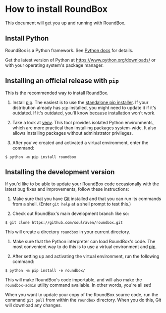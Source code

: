 # How to install RoundBox

This document will get you up and running with RoundBox.

Install Python
--------------

RoundBox is a Python framework. See [Python docs] for details.

Get the latest version of Python at https://www.python.org/downloads/ or with your operating system's package manager.

Installing an official release with ``pip``
-------------------------------------------

This is the recommended way to install RoundBox.

1. Install [pip]. The easiest is to use the [standalone pip installer]. If your
   distribution already has ``pip`` installed, you might need to update it if
   it's outdated. If it's outdated, you'll know because installation won't
   work.

2. Take a look at [venv]. This tool provides
   isolated Python environments, which are more practical than installing
   packages system-wide. It also allows installing packages without
   administrator privileges.

3. After you've created and activated a virtual environment, enter the command:

```shell
$ python -m pip install roundbox
```

[pip]: https://pip.pypa.io/
[standalone pip installer]: https://pip.pypa.io/en/latest/installation/
[Python docs]: https://docs.python.org/3/
[venv]: https://docs.python.org/3/tutorial/venv.html

Installing the development version
----------------------------------

If you'd like to be able to update your RoundBox code occasionally with the
latest bug fixes and improvements, follow these instructions:

1. Make sure that you have [Git] installed and that you can run its commands
   from a shell. (Enter ``git help`` at a shell prompt to test this.)

2. Check out RoundBox's main development branch like so:

```shell
$ git clone https://github.com/soulraven/roundbox.git
```

This will create a directory ``roundbox`` in your current directory.

1. Make sure that the Python interpreter can load RoundBox's code. The most
   convenient way to do this is to use a virtual environment and [pip].

2. After setting up and activating the virtual environment, run the following
   command:

```shell
$ python -m pip install -e roundbox/
```

This will make RoundBox's code importable, and will also make the
``roundbox-admin`` utility command available. In other words, you're all set!

When you want to update your copy of the RoundBox source code, run the command
``git pull`` from within the ``roundbox`` directory. When you do this, Git will
download any changes.

[Git]: https://git-scm.com/

